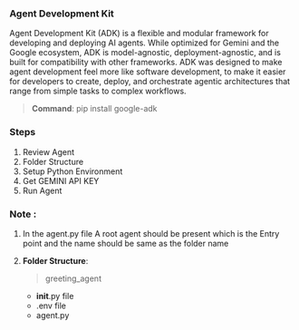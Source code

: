 ### Agent Development Kit

Agent Development Kit (ADK) is a flexible and modular framework for developing and deploying AI agents.
While optimized for Gemini and the Google ecosystem, ADK is model-agnostic, deployment-agnostic, and is built for compatibility with other frameworks. 
ADK was designed to make agent development feel more like software development, to make it easier for developers to create,
deploy, and orchestrate agentic architectures that range from simple tasks to complex workflows.

> **Command**:
> pip install google-adk

### Steps

1. Review Agent
2. Folder Structure
3. Setup Python Environment
4. Get GEMINI API KEY
5. Run Agent

### Note :

1. In the agent.py file A root agent should be present which is the Entry point  and the name should be same as the folder name

2. **Folder Structure**:
   > greeting_agent 
   - __init__.py file
   - .env file
   - agent.py
